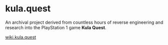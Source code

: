 # kula.quest

An archival project derived from countless hours of reverse engineering and research into the PlayStation 1 game **Kula Quest**.

[wiki.kula.quest](https://wiki.kula.quest/)
